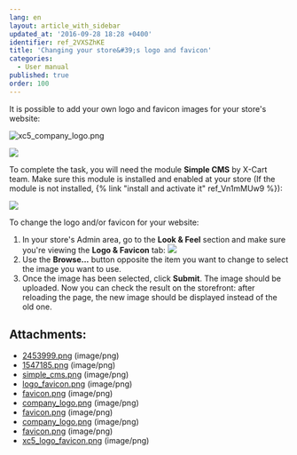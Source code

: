 ```yaml
---
lang: en
layout: article_with_sidebar
updated_at: '2016-09-28 18:28 +0400'
identifier: ref_2VXSZhKE
title: 'Changing your store&#39;s logo and favicon'
categories:
  - User manual
published: true
order: 100
---
```



It is possible to add your own logo and favicon images for your store's website:

![xc5_company_logo.png]({{site.baseurl}}/attachments/ref_2VXSZhKE/xc5_company_logo.png?effects=drop-shadow)

![]({{site.baseurl}}/attachments/6389815/7602610.png?effects=drop-shadow)

To complete the task, you will need the module **Simple CMS** by X-Cart team. Make sure this module is installed and enabled at your store (If the module is not installed, {% link "install and activate it" ref_Vn1mMUw9 %}):

![]({{site.baseurl}}/attachments/6389815/7602608.png?effects=drop-shadow)

To change the logo and/or favicon for your website:

1.  In your store's Admin area, go to the **Look & Feel** section and make sure you're viewing the **Logo & Favicon** tab:
    ![]({{site.baseurl}}/attachments/6389815/8716522.png?effects=drop-shadow)
2.  Use the **Browse...** button opposite the item you want to change to select the image you want to use.
3.  Once the image has been selected, click **Submit**.
    The image should be uploaded. Now you can check the result on the storefront: after reloading the page, the new image should be displayed instead of the old one.

## Attachments:

* [2453999.png]({{site.baseurl}}/attachments/6389815/6586492.png) (image/png)
* [1547185.png]({{site.baseurl}}/attachments/6389815/6586493.png) (image/png)
* [simple_cms.png]({{site.baseurl}}/attachments/6389815/7602608.png) (image/png)
* [logo_favicon.png]({{site.baseurl}}/attachments/6389815/7602609.png) (image/png)
* [favicon.png]({{site.baseurl}}/attachments/6389815/7602612.png) (image/png)
* [company_logo.png]({{site.baseurl}}/attachments/6389815/7602613.png) (image/png)
* [favicon.png]({{site.baseurl}}/attachments/6389815/7602614.png) (image/png)
* [company_logo.png]({{site.baseurl}}/attachments/6389815/7602611.png) (image/png)
* [favicon.png]({{site.baseurl}}/attachments/6389815/7602610.png) (image/png)
* [xc5_logo_favicon.png]({{site.baseurl}}/attachments/6389815/8716522.png) (image/png)
